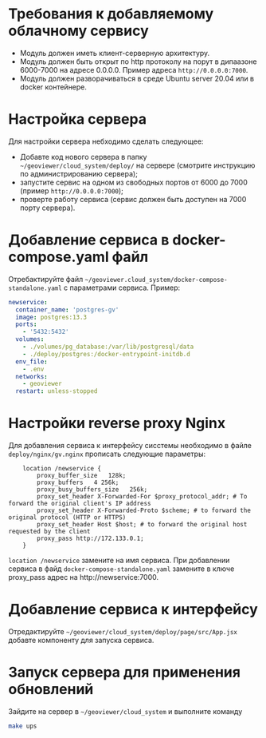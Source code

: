 # Требования к добавляемому облачному сервису

- Модуль должен иметь клиент-серверную архитектуру.
- Модуль должен быть открыт по http протоколу на порут в дипаазоне 6000-7000 на адресе 0.0.0.0. Пример адреса `http://0.0.0.0:7000`.
- Модуль должен разворачиваться в среде Ubuntu server 20.04 или в docker контейнере.

# Настройка сервера

Для настройки сервера небходимо сделать следующее:

- Добавте код нового сервера в папку `~/geoviewer/cloud_system/deploy/` на сервере (смотрите инструкцию по администрированию сервера);
- запустите сервис на одном из свободных портов от 6000 до 7000 (пример `http://0.0.0.0:7000`);
- проверте работу сервиса (сервис должен быть доступен на 7000 порту сервера).

# Добавление сервиса в docker-compose.yaml файл

Отребактируйте файл `~/geoviewer.cloud_system/docker-compose-standalone.yaml` c параметрами сервиса. Пример:

```yaml
newservice:
  container_name: 'postgres-gv'
  image: postgres:13.3
  ports:
    - '5432:5432'
  volumes:
    - ./volumes/pg_database:/var/lib/postgresql/data
    - ./deploy/postgres:/docker-entrypoint-initdb.d
  env_file:
    - .env
  networks:
    - geoviewer
  restart: unless-stopped
```

# Настройки reverse proxy Nginx

Для добавления сервиса к интерфейсу сисстемы необходимо в файле `deploy/nginx/gv.nginx` прописать следующие параметры:

```nginx
    location /newservice {
        proxy_buffer_size   128k;
        proxy_buffers   4 256k;
        proxy_busy_buffers_size   256k;
        proxy_set_header X-Forwarded-For $proxy_protocol_addr; # To forward the original client's IP address
        proxy_set_header X-Forwarded-Proto $scheme; # to forward the  original protocol (HTTP or HTTPS)
        proxy_set_header Host $host; # to forward the original host requested by the client
        proxy_pass http://172.133.0.1;
    }
```

`location /newservice` замените на имя сервиса. При добавлении сервиса в файд `docker-compose-standalone.yaml` замените в ключе proxy_pass адрес на http://newservice:7000.

# Добавление сервиса к интерфейсу

Отредактируйте `~/geoviewer/cloud_system/deploy/page/src/App.jsx` добавте компоненту для запуска сервиса.

# Запуск сервера для применения обновлений

Зайдите на сервер в `~/geoviewer/cloud_system` и выполните команду

```bash
make ups
```
